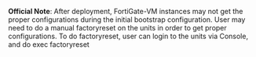**Official Note**: After deployment, FortiGate-VM instances may not get the proper configurations during the initial bootstrap configuration. User may need to do a manual factoryreset on the units in order to get proper configurations. To do factoryreset, user can login to the units via Console, and do exec factoryreset
